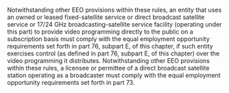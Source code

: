 Notwithstanding other EEO provisions within these rules, an entity that uses an owned or leased fixed-satellite service or direct broadcast satellite service or 17/24 GHz broadcasting-satellite service facility (operating under this part) to provide video programming directly to the public on a subscription basis must comply with the equal employment opportunity requirements set forth in part 76, subpart E, of this chapter, if such entity exercises control (as defined in part 76, subpart E, of this chapter) over the video programming it distributes. Notwithstanding other EEO provisions within these rules, a licensee or permittee of a direct broadcast satellite station operating as a broadcaster must comply with the equal employment opportunity requirements set forth in part 73.

